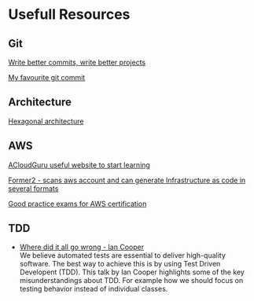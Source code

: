 # Usefull Resources

## Git
[Write better commits, write better projects](https://github.blog/2022-06-30-write-better-commits-build-better-projects/)

[My favourite git commit](https://dhwthompson.com/2019/my-favourite-git-commit)



## Architecture
[Hexagonal architecture](https://medium.com/ssense-tech/hexagonal-architecture-there-are-always-two-sides-to-every-story-bc0780ed7d9c)


## AWS
[ACloudGuru useful website to start learning](https://acloudguru.com/)

[Former2 - scans aws account and can generate Infrastructure as code in several formats](https://former2.com/)


[Good practice exams for AWS certification](https://www.udemy.com/user/jonjonbonso/)

## TDD
- [Where did it all go wrong - Ian Cooper](https://www.youtube.com/watch?v=EZ05e7EMOLM)  
We believe automated tests are essential to deliver high-quality software.
The best way to achieve this is by using Test Driven Developent (TDD).
This talk by Ian Cooper highlights some of the key misunderstandings about TDD.
For example how we should focus on testing behavior instead of individual classes.
